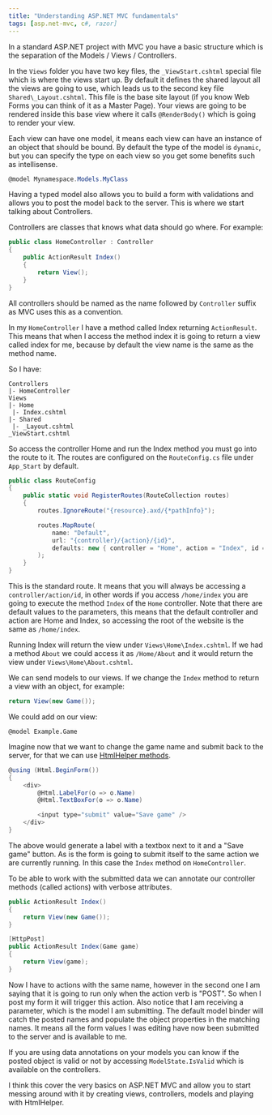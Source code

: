 ```yaml
---
title: "Understanding ASP.NET MVC fundamentals"
tags: [asp.net-mvc, c#, razor]
---
```


In a standard ASP.NET project with MVC you have a basic structure which is the separation of the Models / Views / Controllers.

In the `Views` folder you have two key files, the `_ViewStart.cshtml` special file which is where the views start up. By default it defines the shared layout all the views are going to use, which leads us to the second key file `Shared\_Layout.cshtml`. This file is the base site layout (if you know Web Forms you can think of it as a Master Page). Your views are going to be rendered inside this base view where it calls `@RenderBody()` which is going to render your view.
<!--more-->

Each view can have one model, it means each view can have an instance of an object that should be bound. By default the type of the model is `dynamic`, but you can specify the type on each view so you get some benefits such as intellisense.

```csharp
@model Mynamespace.Models.MyClass
```

Having a typed model also allows you to build a form with validations and allows you to post the model back to the server. This is where we start talking about Controllers.

Controllers are classes that knows what data should go where. For example:

```csharp
public class HomeController : Controller
{
    public ActionResult Index()
    {
        return View();
    }
}
```

All controllers should be named as the name followed by `Controller` suffix as MVC uses this as a convention.

In my `HomeController` I have a method called Index returning `ActionResult`. This means that when I access the method index it is going to return a view called index for me, because by default the view name is the same as the method name.

So I have:

```
Controllers
|- HomeController
Views
|- Home
 |- Index.cshtml
|- Shared
 |- _Layout.cshtml
_ViewStart.cshtml
```

So access the controller Home and run the Index method you must go into the route to it. The routes are configured on the `RouteConfig.cs` file under `App_Start` by default.

```csharp
public class RouteConfig
{
    public static void RegisterRoutes(RouteCollection routes)
    {
        routes.IgnoreRoute("{resource}.axd/{*pathInfo}");

        routes.MapRoute(
            name: "Default",
            url: "{controller}/{action}/{id}",
            defaults: new { controller = "Home", action = "Index", id = UrlParameter.Optional }
        );
    }
}
```

This is the standard route. It means that you will always be accessing a `controller/action/id`, in other words if you access `/home/index` you are going to execute the method `Index` of the `Home` controller. Note that there are default values to the parameters, this means that the default controller and action are Home and Index, so accessing the root of the website is the same as `/home/index`.

Running Index will return the view under `Views\Home\Index.cshtml`. If we had a method `About` we could access it as `/Home/About` and it would return the view under `Views\Home\About.cshtml`.

We can send models to our views. If we change the `Index` method to return a view with an object, for example:

```csharp
return View(new Game());
```

We could add on our view:

```
@model Example.Game
```

Imagine now that we want to change the game name and submit back to the server, for that we can use <a href="https://msdn.microsoft.com/en-us/library/system.web.mvc.htmlhelper%28v=vs.118%29.aspx" target="_blank">HtmlHelper methods</a>.

```csharp
@using (Html.BeginForm())
{
    <div>
        @Html.LabelFor(o => o.Name)
        @Html.TextBoxFor(o => o.Name)

        <input type="submit" value="Save game" />
    </div>
}
```

The above would generate a label with a textbox next to it and a "Save game" button. As is the form is going to submit itself to the same action we are currently running. In this case the `Index` method on `HomeController`.

To be able to work with the submitted data we can annotate our controller methods (called actions) with verbose attributes.

```csharp
public ActionResult Index()
{
    return View(new Game());
}

[HttpPost]
public ActionResult Index(Game game)
{
    return View(game);
}
```

Now I have to actions with the same name, however in the second one I am saying that it is going to run only when the action verb is "POST". So when I post my form it will trigger this action. Also notice that I am receiving a parameter, which is the model I am submitting. The default model binder will catch the posted names and populate the object properties in the matching names. It means all the form values I was editing have now been submitted to the server and is available to me.

If you are using data annotations on your models you can know if the posted object is valid or not by accessing `ModelState.IsValid` which is available on the controllers.

I think this cover the very basics on ASP.NET MVC and allow you to start messing around with it by creating views, controllers, models and playing with HtmlHelper.
